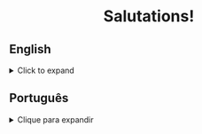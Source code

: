 <h1 align="center">Salutations!</h1>

## English
<details>
<summary>Click to expand</summary>

### About
<p>A series of JavaScript function and related tests, made in order to practice basic unit testing on Jest.</p>

### Tech & Tools
<img src="https://img.shields.io/badge/JavaScript-%20-yellow" alt="js-shield" />
<img src="https://img.shields.io/badge/Jest-%20-yellowgreen" alt="jest-shield" />

### Installation & Execution

<p>If you want to run the files on your machine, follow the steps: </p>

<ol>

<li>Make a nea directory:</li>

```
mkdir sampaio-projects
```

<li>Clone the repository to your machine:</li>

```
cd sampaio-projects
git clone git@git@github.com:RafaelSampaioMoura/JavaScriptUnitTesting.git
```

<li>Then execute the file you want with the "node" command</li>:

```
node <name-of-file>.js
```

If you do not have Node installed on your machine, you can download it through <a href="https://nodejs.org/en/download">this link</a>

</ol>

</details>

## Português

<details>
<summary>Clique para expandir</summary>

### Sobre
<p>Agrupado de funções JavaScript e seus testes, feitos para práticar testagem unitária na biblioteca Jest.</p>

### Tech & Ferramentas
<img src="https://img.shields.io/badge/JavaScript-%20-yellow" alt="js-shield" />
<img src="https://img.shields.io/badge/Jest-%20-yellowgreen" alt="jest-shield" />

### Instalação & Uso
<p>Se você quiser executar esses arquivos na sua máquina, sigua os seguintes passos: </p>

<ol>

<li>Crie um novo diretório:</li>

```
mkdir sampaio-projects
```

<li>Clone o repositório para sua máquina:</li>

```
cd sampaio-projects
git clone git@github.com:RafaelSampaioMoura/JavaScriptUnitTesting.git
```

<li>Execute o arquivo desejado com o comando "node":</li>

```
node <nome-do-arquivo>.js
```

Caso você não tenha o Node instalado em sua máquina, você pode fazer o download do mesmo <a href="https://nodejs.org/pt-br/download">nesse link</a>

</ol>

</details>
